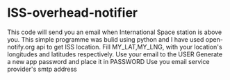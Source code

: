 # ISS-overhead-notifier
This code will send you an email when International Space station is above you. This simple programme was bulid using python and I have used open-notify.org api to get ISS location.
Fill MY_LAT,MY_LNG, with your location's longitudes and latitudes respectively.
Use your email to the USER
Generate a new app password and place it in PASSWORD
Use you email service provider's smtp address
